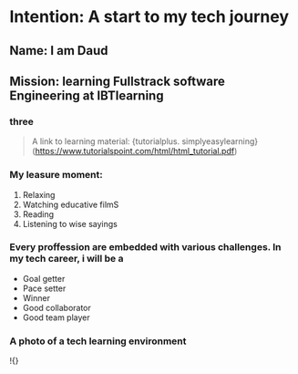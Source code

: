 # Intention: A start to my tech journey

## Name: I am Daud 
## Mission: learning Fullstrack software Engineering at IBTlearning 
### three

> A link to learning material: {tutorialplus. simplyeasylearning}(https://www.tutorialspoint.com/html/html_tutorial.pdf)

### My leasure moment:
1. Relaxing
2. Watching educative filmS
3. Reading
4. Listening to wise sayings

### Every proffession are embedded with various challenges. In my tech career, i will be a
- Goal getter
- Pace setter
- Winner
- Good collaborator
- Good team player

### A photo of a tech learning environment
!{}
